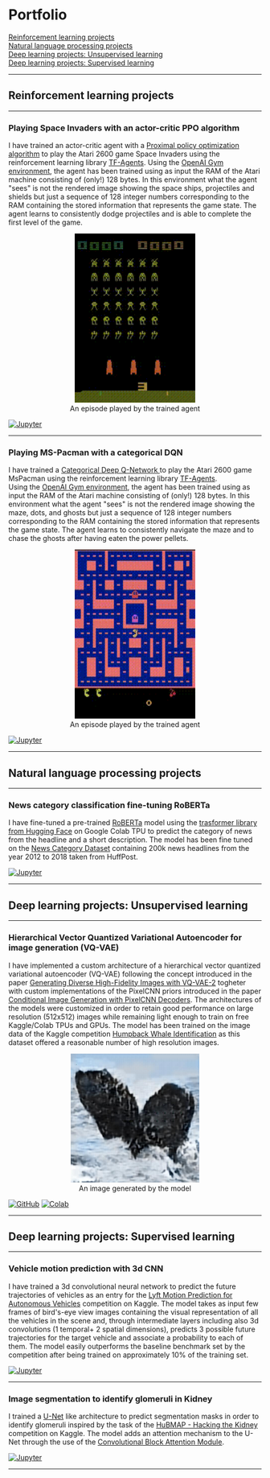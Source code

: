 
# Portfolio
[Reinforcement learning projects](#RL) <br>
[Natural language processing projects](#NLP) <br>
[Deep learning projects: Unsupervised learning](#unsupervised)<br>
[Deep learning projects: Supervised learning](#supervised)<br>
***
## Reinforcement learning projects <a name="RL"></a>
***
### Playing Space Invaders with an actor-critic PPO algorithm
I have trained an actor-critic agent with a [Proximal policy optimization algorithm](https://arxiv.org/pdf/1707.06347.pdf) to play the Atari 2600 game Space Invaders using the reinforcement learning library [TF-Agents](https://www.tensorflow.org/agents). Using the [OpenAI Gym environment](https://gym.openai.com/envs/SpaceInvaders-ram-v0/),  the agent has been trained using as input the RAM of the Atari machine consisting of (only!) 128 bytes. In this environment what the agent "sees" is not the rendered image showing the space ships, projectiles and shields but just a sequence of 128 integer numbers corresponding to the RAM containing the stored information that represents the game state. The agent learns to consistently dodge projectiles and is able to complete the first level of the game.

<p align="center">
<img src="./Notebooks/Space_Invaders_episode.gif" alt="An episode played by the agent" width="240" height="336"> <br>
An episode played by the trained agent
</p>

[![Jupyter](https://img.shields.io/badge/Jupiter-View%20Notebook-orange?&logo=Jupyter)](https://nbviewer.jupyter.org/url/GabrieleSgroi.github.io/Notebooks/PPO.ipynb)
***
### Playing MS-Pacman with a categorical DQN
I have trained a [Categorical Deep Q-Network ](https://arxiv.org/pdf/1707.06887.pdf) to play the Atari 2600 game MsPacman using the reinforcement learning library [TF-Agents](https://www.tensorflow.org/agents). <br> Using the [OpenAI Gym environment](https://gym.openai.com/envs/MsPacman-ram-v0/),  the agent has been trained using as input the RAM of the Atari machine consisting of (only!) 128 bytes. In this environment what the agent "sees" is not the rendered image showing the maze, dots, and ghosts but just a sequence of 128 integer numbers corresponding to the RAM containing the stored information that represents the game state. The agent learns to consistently navigate the maze and to chase the ghosts after having eaten the power pellets.

<p align="center">
<img src="./Notebooks/pacman_episode.gif" alt="An episode played by the agent" width="240" height="336"> <br>
An episode played by the trained agent
</p>


[![Jupyter](https://img.shields.io/badge/Jupiter-View%20Notebook-orange?&logo=Jupyter)](https://nbviewer.jupyter.org/github/GabrieleSgroi/GabrieleSgroi.github.io/blob/main/Notebooks/Pacman_Categorical_DQN.ipynb)
***
## Natural language processing projects <a name="NLP"></a>
***
### News category classification fine-tuning RoBERTa
I have fine-tuned a pre-trained [RoBERTa](https://arxiv.org/abs/1907.11692) model using the [trasformer library from Hugging Face](https://huggingface.co/transformers/) on Google Colab TPU to predict the category of news from the headline and a short description. The model has been fine tuned on the [News Category Dataset](https://www.kaggle.com/rmisra/news-category-dataset) containing 200k news headlines from the year 2012 to 2018 taken from HuffPost.

[![Jupyter](https://img.shields.io/badge/Jupiter-View%20Notebook-orange?&logo=Jupyter)](https://nbviewer.jupyter.org/url/GabrieleSgroi.github.io/Notebooks/News_classification_with_RoBERTa.ipynb)
***

## Deep learning projects: Unsupervised learning <a name="unsupervised"></a>
***
### Hierarchical Vector Quantized Variational Autoencoder for image generation (VQ-VAE)
I have implemented a custom architecture of a hierarchical vector quantized variational autoencoder (VQ-VAE) following the concept introduced in the paper [Generating Diverse High-Fidelity Images with VQ-VAE-2](https://arxiv.org/pdf/1906.00446.pdf) togheter with custom implementations of the PixelCNN priors introduced in the paper [Conditional Image Generation with PixelCNN Decoders](https://arxiv.org/pdf/1606.05328.pdf). The architectures of the models were customized in order to retain good performance on large resolution (512x512) images while remaining light enough to train on free Kaggle/Colab TPUs and GPUs. The model has been trained on the image data of the Kaggle competition [Humpback Whale Identification](https://www.kaggle.com/c/humpback-whale-identification) as this dataset offered a reasonable number of high resolution images. 

<p align="center">
<img src="./2f07f6d7-b754-435c-8d48-969ec3ed3985.jfif" alt="Image" width="256" height="256"> <br>
An image generated by the model
</p>

[![GitHub](https://img.shields.io/badge/Github-View%20on%20GitHub-blue?&logo=github)](https://github.com/GabrieleSgroi/hierarchical-VQ-VAE)
[![Colab](https://img.shields.io/badge/Colab-View%20example%20notebook-blue?&logo=googlecolab)](https://colab.research.google.com/drive/1zLrX5q5zKA6dCbOWpepagYSYLzDNbc9v?usp=sharing)
***
## Deep learning projects: Supervised learning <a name="supervised"></a>
***
### Vehicle motion prediction with 3d CNN 
I have trained a 3d convolutional neural network to predict the future trajectories of vehicles as an entry for the [Lyft Motion Prediction for Autonomous Vehicles](https://www.kaggle.com/c/lyft-motion-prediction-autonomous-vehicles) competition on Kaggle. The model takes as input few frames of bird's-eye view images containing the visual representation of all the vehicles in the scene and, through intermediate layers including also 3d convolutions (1 temporal+ 2 spatial dimensions), predicts 3 possible future trajectories for the target vehicle and associate a probability to each of them. The model easily outperforms the baseline benchmark set by the competition after being trained on approximately 10% of the training set. 

[![Jupyter](https://img.shields.io/badge/Jupiter-View%20Notebook-orange?&logo=Jupyter)](https://nbviewer.jupyter.org/url/GabrieleSgroi.github.io/Notebooks/lyft-vehicles-motion-prediction-3d-cnn-with-keras.ipynb)
***
### Image segmentation to identify glomeruli in Kidney

I trained a [U-Net](https://arxiv.org/pdf/1505.04597.pdf) like architecture to predict segmentation masks in order to identify glomeruli inspired by the task of the [HuBMAP - Hacking the Kidney](https://www.kaggle.com/c/hubmap-kidney-segmentation) competition on Kaggle. The model adds an attention mechanism to the U-Net through the use of the [Convolutional Block Attention Module](https://arxiv.org/pdf/1807.06521.pdf).

[![Jupyter](https://img.shields.io/badge/Jupiter-View%20Notebook-orange?&logo=Jupyter)](https://nbviewer.jupyter.org/url/GabrieleSgroi.github.io/Notebooks/hubmap-segmentation%20%281%29.ipynb)
***
